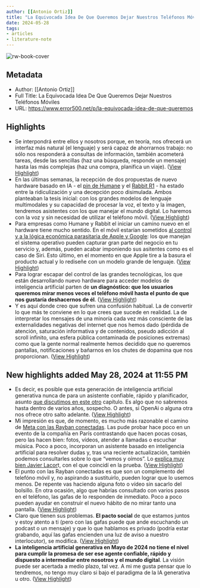 ```yaml
---
author: [[Antonio Ortiz]]
title: "La Equivocada Idea De Que Queremos Dejar Nuestros Teléfonos Móviles"
date: 2024-05-28
tags: 
- articles
- literature-note
---
```

![rw-book-cover](https://substackcdn.com/image/fetch/f_auto,q_auto:good,fl_progressive:steep/https%3A%2F%2Fsubstack-post-media.s3.amazonaws.com%2Fpublic%2Fimages%2F27946305-74e1-48ca-945b-ff9d71f1cdca_1600x1200.jpeg)

## Metadata
- Author: [[Antonio Ortiz]]
- Full Title: La Equivocada Idea De Que Queremos Dejar Nuestros Teléfonos Móviles
- URL: https://www.error500.net/p/la-equivocada-idea-de-que-queremos

## Highlights
- Se interpondrá entre ellos y nosotros porque, en teoría, nos ofrecerá un interfaz más natural (el lenguaje) y será capaz de ahorrarnos trabajo: no sólo nos responderá a consultas de información, también acometerá tareas, desde las sencillas (haz una búsqueda, responde un mensaje) hasta las más complejas (haz una compra, planifica un viaje). ([View Highlight](https://read.readwise.io/read/01hz0daw6b0bzty5545a4srfvy))
- En las últimas semanas, la recepción de dos propuestas de nuevo hardware basado en IA - el [pin de Humane](https://humane.com/) y el [Rabbit R1](https://www.xataka.com/robotica-e-ia/sorprendente-rabbit-r1-vende-40-000-unidades-cuatro-dias-asi-tiene-futuro-muy-complicado) - ha estado entre la ridiculización y una decepción poco disimulada. Ambos planteaban la tesis inicial: con los grandes modelos de lenguaje multimodales y su capacidad de procesar la voz, el texto y la imagen, tendremos asistentes con los que manejar el mundo digital. Lo haremos con la voz y sin necesidad de utilizar el teléfono móvil. ([View Highlight](https://read.readwise.io/read/01hz0db21ts2zcthc4acmtyq1j))
- Para empresas como Humane y Rabbit el iniciar un camino nuevo en el hardware tiene mucho sentido. En el móvil estarían sometidos [al control y a la lógica económica parasitaria de Apple y Google](https://www.error500.net/p/apple-es-el-gran-parasito-de-la-economia): los que manejan el sistema operativo pueden capturar gran parte del negocio en tu servicio y, además, pueden acabar imponiendo sus asitentes como es el caso de Siri. Esto último, en el momento en que Apple tire a la basura el producto actual y lo rediseñe con un modelo grande de lenguaje. ([View Highlight](https://read.readwise.io/read/01hz0dbf4zec08ymqs2v5cvgpz))
- Para lograr escapar del control de las grandes tecnológicas, los que están desarrollando nuevo hardware para acceder modelos de inteligencia artificial parten de **un diagnóstico: que los usuarios queremos mirar menos veces el teléfono móvil hasta el punto de que nos gustaría deshacernos de él**. ([View Highlight](https://read.readwise.io/read/01hz0dbn33x9wxj1nj129r68m5))
- Y es aquí donde creo que sufren una confusión habitual. La de convertir lo que más te conviene en lo que crees que sucede en realidad. La de interpretar los mensajes de una minoría cada vez más consciente de las externalidades negativas del internet que nos hemos dado (pérdida de atención, saturación informativa y de contenidos, pseudo adicción al scroll infinito, una esfera pública contaminada de posiciones extremas) como que la gente normal realmente hemos decidido que no queremos pantallas, notificaciones y bañarnos en los chutes de dopamina que nos proporcionan. ([View Highlight](https://read.readwise.io/read/01hz0dbz82rpdarbs79tjee4z8))
## New highlights added May 28, 2024 at 11:55 PM
- Es decir, es posible que esta generación de inteligencia artificial generativa nunca de para un asistente confiable, rápido y planificador, asunto [que discutimos en este otro](https://cuonda.com/monos-estocasticos/la-ia-necesita-un-modelo-del-mundo-para-comprar-palmeras-de-chocolate-en-morata-de-tajuna) capítulo. Es algo que no sabremos hasta dentro de varios años, sospecho. O antes, si OpenAi o alguna otra nos ofrece otro salto adelante. ([View Highlight](https://read.readwise.io/read/01hz0dchtfg1y4xh92fbta2fvs))
- Mi impresión es que, de momento, es mucho más razonable el camino de [Meta con las Rayban conectadas](https://www.ray-ban.com/spain/ray-ban-meta-smart-glasses). Las pude probar hace poco en un evento de la compañía en París contrastando que hacen pocas cosas, pero las hacen bien: fotos, vídeos, atender a llamadas o escuchar música. Poco a poco, incorporan un asistente basado en inteligencia artificial para resolver dudas y, tras una reciente actualización, también podemos consultarles sobre lo que “vemos y oímos”. Lo [explica muy bien Javier Lacor](https://www.xataka.com/wearables/ray-ban-meta-se-hacen-multimodales-confirman-que-estan-siguiendo-camino-inverso-vision-pro-a)t, con el que coincidí en la prueba. ([View Highlight](https://read.readwise.io/read/01hz0dcr3hh8cgcj2m212yx4gd))
- El punto con las Rayban conectadas es que son un complemento del telefóno móvil y, no aspirando a sustituirlo, pueden lograr que lo usemos menos. De repente vas haciendo alguna foto o vídeo sin sacarlo del bolsillo. En otra ocasión, algo que habrías consultado con varios pasos en el teléfono, las gafas de lo responden de inmediato. Poco a poco pueden ayudar en construir el nuevo hábito de no mirar tanto una pantalla. ([View Highlight](https://read.readwise.io/read/01hz0dd2ema4r5kzk7t302hy6y))
- Claro que tienen sus problemas. **El pacto social** de que estamos juntos y estoy atento a ti (pero con las gafas puede que ande escuchando un podcast o un mensaje) y que lo que hablamos es privado (podría estar grabando, aquí las gafas encienden una luz de aviso a nuestro interlocutor), se modifica. ([View Highlight](https://read.readwise.io/read/01hz0ddahze08288q31c5n5ppq))
- **La inteligencia artificial generativa en Mayo de 2024 no tiene el nivel para cumplir la promesa de ser ese agente confiable, rápido y dispuesto a intermediar entre nosotros y el mundo digital**. La visión puede ser acertada a medio plazo, tal vez. A mi me gusta pensar que lo tendremos, no tengo muy claro si bajo el paradigma de la IA generativa u otro. ([View Highlight](https://read.readwise.io/read/01hz0ddndz9s0cwvah0e5b9h4k))
